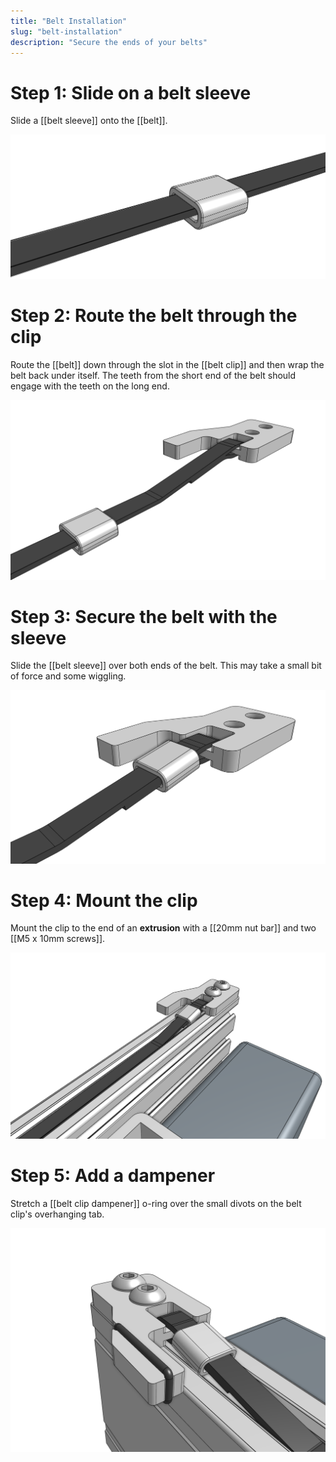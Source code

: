 ```yaml
---
title: "Belt Installation"
slug: "belt-installation"
description: "Secure the ends of your belts"
---
```


# Step 1: Slide on a belt sleeve

Slide a [[belt sleeve]] onto the [[belt]].

![belt sleeve on belt](_images/belt_sleeve_on_belt.png)

# Step 2: Route the belt through the clip

Route the [[belt]] down through the slot in the [[belt clip]] and then wrap the belt back under itself. The teeth from the short end of the belt should engage with the teeth on the long end.

![belt routed through clip](_images/belt_routed_through_clip.png)

# Step 3: Secure the belt with the sleeve

Slide the [[belt sleeve]] over both ends of the belt. This may take a small bit of force and some wiggling.

![belt secured with sleeve](_images/belt_secured_with_sleeve.png)

# Step 4: Mount the clip

Mount the clip to the end of an **extrusion** with a [[20mm nut bar]] and two [[M5 x 10mm screws]].

![mounted belt clip](_images/mounted_belt_clip.png)

# Step 5: Add a dampener

Stretch a [[belt clip dampener]] o-ring over the small divots on the belt clip's overhanging tab.

![add belt clip dampener](_images/belt_clip_dampener.png)
